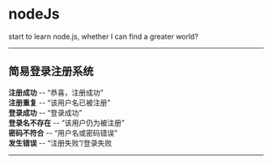 # nodeJs
start to learn node.js, whether I can find a greater world?

---------
## 简易登录注册系统  
**注册成功** -- “恭喜，注册成功”  
**注册重复** -- “该用户名已被注册”  
**登录成功** -- “登录成功”  
**登录名不存在** -- “该用户仍为被注册”  
**密码不符合** -- “用户名或密码错误”  
**发生错误** -- “注册失败”/登录失败  

-----------
